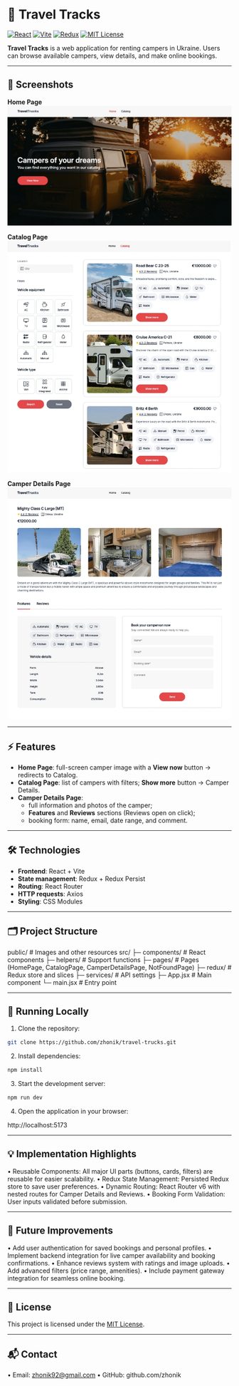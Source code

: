 # 🚐 Travel Tracks

[![React](https://img.shields.io/badge/React-61DAFB?logo=react&logoColor=white)](https://reactjs.org/)
[![Vite](https://img.shields.io/badge/Vite-646CFF?logo=vite&logoColor=white)](https://vitejs.dev/)
[![Redux](https://img.shields.io/badge/Redux-764ABC?logo=redux&logoColor=white)](https://redux.js.org/)
[![MIT License](https://img.shields.io/badge/License-MIT-green)](LICENSE)

**Travel Tracks** is a web application for renting campers in Ukraine. Users can browse available campers, view details, and make online bookings.

---

## 📸 Screenshots

**Home Page**  
![Home Page](/public/screenshots/Screenshot_HomePage.webp)

**Catalog Page**  
![Catalog Page](/public/screenshots/Screenshot_CatalogPage.webp)

**Camper Details Page**  
![Camper Details](/public/screenshots/Screenshot_CatalogDetailsPage.webp)

---

## ⚡ Features

- **Home Page**: full-screen camper image with a **View now** button → redirects to Catalog.
- **Catalog Page**: list of campers with filters; **Show more** button → Camper Details.
- **Camper Details Page**:
  - full information and photos of the camper;
  - **Features** and **Reviews** sections (Reviews open on click);
  - booking form: name, email, date range, and comment.

---

## 🛠 Technologies

- **Frontend**: React + Vite  
- **State management**: Redux + Redux Persist  
- **Routing**: React Router  
- **HTTP requests**: Axios  
- **Styling**: CSS Modules

---

## 🗂 Project Structure

public/ # Images and other resources
src/
├─ components/ # React components
├─ helpers/ # Support functions
├─ pages/ # Pages (HomePage, CatalogPage, CamperDetailsPage, NotFoundPage)
├─ redux/ # Redux store and slices
├─ services/ # API settings
├─ App.jsx # Main component
└─ main.jsx  # Entry point

---

## 🚀 Running Locally

1. Clone the repository:

```bash
git clone https://github.com/zhonik/travel-trucks.git
```

2.	Install dependencies:

```bash
npm install
```

3.	Start the development server:

```bash
npm run dev
```

4.	Open the application in your browser:

http://localhost:5173

---

## 💡 Implementation Highlights
•	Reusable Components: All major UI parts (buttons, cards, filters) are reusable for easier scalability.
•	Redux State Management: Persisted Redux store to save user preferences.
•	Dynamic Routing: React Router v6 with nested routes for Camper Details and Reviews.
•	Booking Form Validation: User inputs validated before submission.

---
	
## 🔮 Future Improvements
•	Add user authentication for saved bookings and personal profiles.
•	Implement backend integration for live camper availability and booking confirmations.
•	Enhance reviews system with ratings and image uploads.
•	Add advanced filters (price range, amenities).
•	Include payment gateway integration for seamless online booking.

---

## 📄 License

This project is licensed under the [MIT License](https://github.com/zhonik/travel-trucks/blob/main/LICENSE).

---

## 📬 Contact

•	Email: zhonik92@gmail.com
•	GitHub: github.com/zhonik
